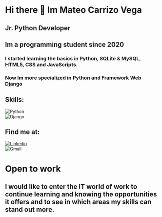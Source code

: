 # Hi there 👋 Im Mateo Carrizo Vega
## Jr. Python Developer
## Im a programming student since 2020

### I started learning the basics in Python, SQLite & MySQL, HTML5, CSS and JavaScripts.
### Now Im more specialized in Python and Framework Web Django

## Skills:
![Python](https://img.shields.io/badge/Python-blue?style=for-the-badge&logo=python&logoColor=white&labelColor=black)</br>
![Django](https://img.shields.io/badge/Django-success?style=for-the-badge&logo=django&logoColor=white&labelColor=black)

## Find me at:
[![Linkedin](https://img.shields.io/badge/Linkedin-Mateo_Carrizo_Vega-blue?style=for-the-badge&logo=linkedin&logoColor=white&labelColor=black)](https://www.linkedin.com/in/mateocarrizovega/)</br>
![Gmail](https://img.shields.io/badge/Gmail-red?style=for-the-badge&logo=gmail&logoColor=white&labelColor=black)

# Open to work 
## I would like to enter the IT world of work to continue learning and knowing the opportunities it offers and to see in which areas my skills can stand out more.
